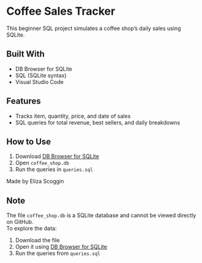 # Coffee Sales Tracker

This beginner SQL project simulates a coffee shop’s daily sales using SQLite.

## Built With
- DB Browser for SQLite
- SQL (SQLite syntax)
- Visual Studio Code

## Features
- Tracks item, quantity, price, and date of sales
- SQL queries for total revenue, best sellers, and daily breakdowns

## How to Use
1. Download [DB Browser for SQLite](https://sqlitebrowser.org/dl/)
2. Open `coffee_shop.db`
3. Run the queries in `queries.sql`

Made by Eliza Scoggin

## Note

The file `coffee_shop.db` is a SQLite database and cannot be viewed directly on GitHub.  
To explore the data:

1. Download the file
2. Open it using [DB Browser for SQLite](https://sqlitebrowser.org/dl/)
3. Run the queries from `queries.sql`